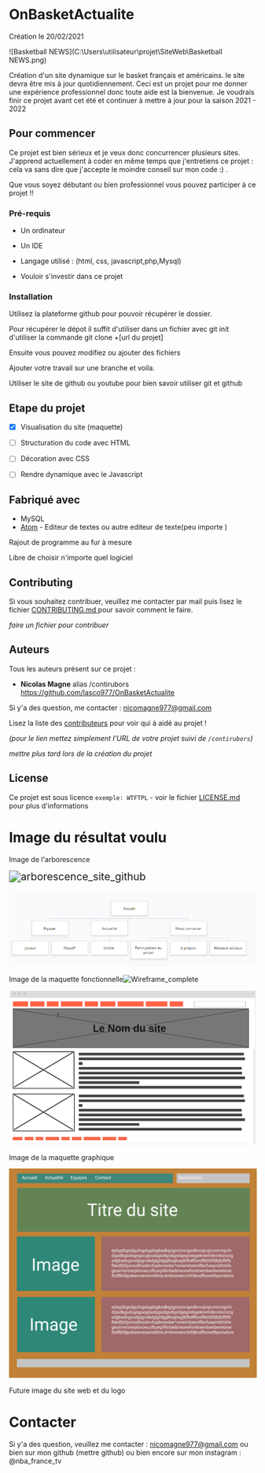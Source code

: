 <h1> OnBasketActualite </h1>

Création le 20/02/2021 

![Basketball NEWS](C:\Users\utilisateur\projet\SiteWeb\Basketball NEWS.png)

Création d'un site dynamique sur le basket français et américains. le site devra être mis à jour quotidiennement. Ceci est un projet pour me donner une expérience professionnel donc toute aide est la bienvenue. Je voudrais finir ce projet avant cet été et continuer à mettre à jour pour la saison 2021 - 2022



## Pour commencer

Ce projet est bien sérieux et je veux donc concurrencer plusieurs sites. J'apprend actuellement à coder en même temps que j'entretiens ce projet : cela va sans dire que j'accepte le moindre conseil sur mon code :) .

Que vous soyez débutant ou bien professionnel vous pouvez participer à ce projet !!  

### Pré-requis

- Un ordinateur 

- Un IDE 

- Langage utilisé : (html, css, javascript,php,Mysql)

- Vouloir s'investir dans ce projet 

  

  

### Installation

Utilisez la plateforme github pour pouvoir récupérer le dossier. 

Pour récupérer le dépot il suffit d'utiliser dans un fichier avec git init d'utiliser la commande git clone +[url du projet] 

Ensuite vous pouvez modifiez ou ajouter des fichiers

Ajouter votre travail sur une branche et voila.

Utiliser le site de github ou youtube pour bien savoir utiliser git et github

## Etape du projet 

- [x] Visualisation du site (maquette)

- [ ] Structuration du code avec HTML

- [ ] Décoration avec CSS 

- [ ] Rendre dynamique avec le Javascript 

  

## Fabriqué avec

- MySQL
- [Atom](https://atom.io/) - Editeur de textes ou autre editeur de texte(peu importe )



Rajout de programme au fur à mesure 

Libre de choisir n'importe quel logiciel 

## Contributing

Si vous souhaitez contribuer, veuillez me contacter par mail puis lisez le fichier [CONTRIBUTING.md ](https://example.org/) pour savoir comment le faire.



*faire un fichier pour contribuer* 

## Auteurs

Tous les auteurs présent sur ce projet :

- **Nicolas Magne** alias /contirubors https://github.com/lasco977/OnBasketActualite



Si y'a des question, me contacter : nicomagne977@gmail.com

Lisez la liste des [contributeurs](https://github.com/your/project/contributors) pour voir qui à aidé au projet !

*(pour le lien mettez simplement l'URL de votre projet suivi de `/contirubors`)*

*mettre plus tard lors de la création du projet*

## License

Ce projet est sous licence `exemple: WTFTPL` - voir le fichier [LICENSE.md](https://gist.github.com/JulienRAVIA/LICENSE.md) pour plus d'informations





<h1>Image du résultat voulu</h1>

Image de l'arborescence 



<img src="C:\Users\utilisateur\projet\SiteWeb\arborescence_site_github.png" alt="arborescence_site_github" style="zoom:150%;" />

![Cat](https://github.com/lasco977/OnBasketActualite/blob/master/arborescence_site_github.png)

Image de la maquette fonctionnelle![Wireframe_complete](C:\Users\utilisateur\projet\SiteWeb\Wireframe_complete.png)

![Cat](https://github.com/lasco977/OnBasketActualite/blob/master/Wireframe_complete.png)



Image de la  maquette graphique 

![Cat](https://github.com/lasco977/OnBasketActualite/blob/master/Maquette_graphique_final.png)

Future image du site web et du logo 





<h1>Contacter </h1>

Si y'a des question, veuillez me contacter : nicomagne977@gmail.com ou bien sur mon github (mettre github) ou bien encore sur mon instagram : @nba_france_tv



